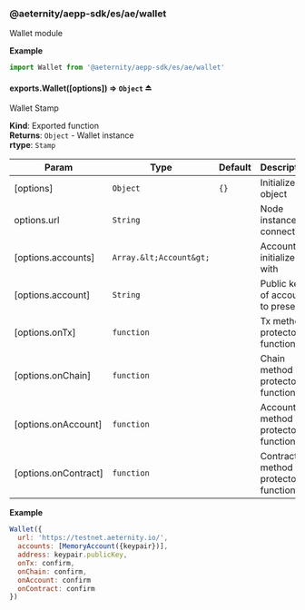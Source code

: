 <a id="module_@aeternity/aepp-sdk/es/ae/wallet"></a>

### @aeternity/aepp-sdk/es/ae/wallet
Wallet module

**Example**  
```js
import Wallet from '@aeternity/aepp-sdk/es/ae/wallet'
```
<a id="exp_module_@aeternity/aepp-sdk/es/ae/wallet--exports.Wallet"></a>

#### exports.Wallet([options]) ⇒ `Object` ⏏
Wallet Stamp

**Kind**: Exported function  
**Returns**: `Object` - Wallet instance  
**rtype**: `Stamp`

| Param | Type | Default | Description |
| --- | --- | --- | --- |
| [options] | `Object` | <code>{}</code> | Initializer object |
| options.url | `String` |  | Node instance to connect to |
| [options.accounts] | `Array.&lt;Account&gt;` |  | Accounts to initialize with |
| [options.account] | `String` |  | Public key of account to preselect |
| [options.onTx] | `function` |  | Tx method protector function |
| [options.onChain] | `function` |  | Chain method protector function |
| [options.onAccount] | `function` |  | Account method protector function |
| [options.onContract] | `function` |  | Contract method protector function |

**Example**  
```js
Wallet({
  url: 'https://testnet.aeternity.io/',
  accounts: [MemoryAccount({keypair})],
  address: keypair.publicKey,
  onTx: confirm,
  onChain: confirm,
  onAccount: confirm
  onContract: confirm
})
```

